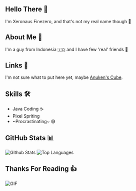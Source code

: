 ## Hello There 👋
I'm Xeronaus Finezero, and that's not my real name though 👀

## About Me 🧻
I'm a guy from Indonesia 🇮🇩 and I have few 'real' friends 🥲

## Links 🔗
I'm not sure what to put here yet, maybe [Anuken's Cube](https://anuken.github.io/cube/).

## Skills 🛠️
- Java Coding ☕
- Pixel Spriting 
- ~Procrastinating~ 😅

## GitHub Stats 📊

![Github Stats](https://github-readme-stats.vercel.app/api?username=Xeronaus&count_private=true&show_icons=true&include_all_commits=true&hide_border=true&count_private=true&theme=transparent)
![Top Languages](https://github-readme-stats.vercel.app/api/top-langs/?username=Xeronaus&show_icons=true&include_all_commits=true&hide_border=true&count_private=true&theme=transparent&langs_count=10)

## Thanks For Reading 👍

![GIF](https://github.com/username/repository/raw/main/assets/example.gif)
